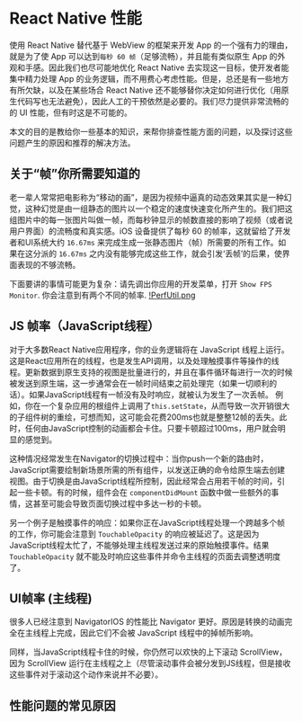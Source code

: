 # React Native 性能

使用 React Native 替代基于 WebView 的框架来开发 App 的一个强有力的理由，就是为了使 App 可以达到`每秒 60 帧`（足够流畅），并且能有类似原生 App 的外观和手感。因此我们也尽可能地优化 React Native 去实现这一目标，使开发者能集中精力处理 App 的业务逻辑，而不用费心考虑性能。但是，总还是有一些地方有所欠缺，以及在某些场合 React Native 还不能够替你决定如何进行优化（用原生代码写也无法避免），因此人工的干预依然是必要的。我们尽力提供非常流畅的的 UI 性能，但有时这是不可能的。

本文的目的是教给你一些基本的知识，来帮你排查性能方面的问题，以及探讨这些问题产生的原因和推荐的解决方法。

## 关于“帧”你所需要知道的

老一辈人常常把电影称为“移动的画”，是因为视频中逼真的动态效果其实是一种幻觉，这种幻觉是由一组静态的图片以一个稳定的速度快速变化所产生的。我们把这组图片中的每一张图片叫做一帧，而每秒钟显示的帧数直接的影响了视频（或者说用户界面）的流畅度和真实感。iOS 设备提供了每秒 60 的帧率，这就留给了开发者和UI系统大约 `16.67ms` 来完成生成一张静态图片（帧）所需要的所有工作。如果在这分派的 `16.67ms` 之内没有能够完成这些工作，就会引发‘丢帧’的后果，使界面表现的不够流畅。

下面要讲的事情可能更为复杂：请先调出你应用的开发菜单，打开 `Show FPS Monitor`. 你会注意到有两个不同的帧率.
[!PerfUtil.png](/Users/ivan/workspace/blog/images/PerfUtil.png)

## JS 帧率（JavaScript线程）

对于大多数React Native应用程序，你的业务逻辑将在 JavaScript 线程上运行。这是React应用所在的线程，也是发生API调用，以及处理触摸事件等操作的线程。更新数据到原生支持的视图是批量进行的，并且在事件循环每进行一次的时候被发送到原生端，这一步通常会在一帧时间结束之前处理完（如果一切顺利的话）。如果JavaScript线程有一帧没有及时响应，就被认为发生了一次丢帧。 例如，你在一个复杂应用的根组件上调用了`this.setState`，从而导致一次开销很大的子组件树的重绘，可想而知，这可能会花费200ms也就是整整12帧的丢失。此时，任何由JavaScript控制的动画都会卡住。只要卡顿超过100ms，用户就会明显的感觉到。

这种情况经常发生在Navigator的切换过程中：当你push一个新的路由时，JavaScript需要绘制新场景所需的所有组件，以发送正确的命令给原生端去创建视图。由于切换是由JavaScript线程所控制，因此经常会占用若干帧的时间，引起一些卡顿。有的时候，组件会在 `componentDidMount` 函数中做一些额外的事情，这甚至可能会导致页面切换过程中多达一秒的卡顿。

另一个例子是触摸事件的响应：如果你正在JavaScript线程处理一个跨越多个帧的工作，你可能会注意到 `TouchableOpacity` 的响应被延迟了。这是因为JavaScript线程太忙了，不能够处理主线程发送过来的原始触摸事件。结果 `TouchableOpacity` 就不能及时响应这些事件并命令主线程的页面去调整透明度了。

## UI帧率 (主线程)

很多人已经注意到 NavigatorIOS 的性能比 Navigator 更好。原因是转换的动画完全在主线程上完成，因此它们不会被 JavaScript 线程中的掉帧所影响。

同样，当JavaScript线程卡住的时候，你仍然可以欢快的上下滚动 ScrollView，因为 ScrollView 运行在主线程之上（尽管滚动事件会被分发到JS线程，但是接收这些事件对于滚动这个动作来说并不必要）。

## 性能问题的常见原因

